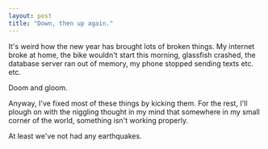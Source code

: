 ```yaml
---
layout: post
title: "Down, then up again."
---
```

It's weird how the new year has brought lots of broken things. My internet
broke at home, the bike wouldn't start this morning, glassfish crashed, the
database server ran out of memory, my phone stopped sending texts etc. etc.

Doom and gloom.

Anyway, I've fixed most of these things by kicking them. For the rest, I'll
plough on with the niggling thought in my mind that somewhere in my small
corner of the world, something isn't working properly.

At least we've not had any earthquakes.
